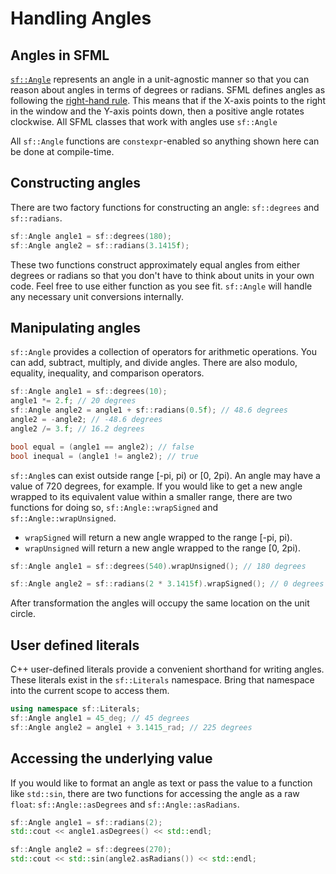 # Handling Angles

## Angles in SFML

[`sf::Angle`](https://www.sfml-dev.org/todo/angle.php "sf::Angle documentation") represents an angle in a unit-agnostic manner so that you can reason about angles in terms of degrees or radians.
SFML defines angles as following the [right-hand rule](https://en.wikipedia.org/wiki/Right-hand_rule).
This means that if the X-axis points to the right in the window and the Y-axis points down, then a positive angle rotates clockwise.
All SFML classes that work with angles use `sf::Angle`

All `sf::Angle` functions are `constexpr`-enabled so anything shown here can be done at compile-time.

## Constructing angles

There are two factory functions for constructing an angle: `sf::degrees` and `sf::radians`.

```cpp
sf::Angle angle1 = sf::degrees(180);
sf::Angle angle2 = sf::radians(3.1415f);
```

These two functions construct approximately equal angles from either degrees or radians so that you don't have to think about units in your own code.
Feel free to use either function as you see fit.
`sf::Angle` will handle any necessary unit conversions internally.

## Manipulating angles

`sf::Angle` provides a collection of operators for arithmetic operations.
You can add, subtract, multiply, and divide angles.
There are also modulo, equality, inequality, and comparison operators.

```cpp
sf::Angle angle1 = sf::degrees(10);
angle1 *= 2.f; // 20 degrees
sf::Angle angle2 = angle1 + sf::radians(0.5f); // 48.6 degrees
angle2 = -angle2; // -48.6 degrees
angle2 /= 3.f; // 16.2 degrees

bool equal = (angle1 == angle2); // false
bool inequal = (angle1 != angle2); // true
```

`sf::Angle`s can exist outside range [-pi, pi) or [0, 2pi).
An angle may have a value of 720 degrees, for example.
If you would like to get a new angle wrapped to its equivalent value within a smaller range, there are two functions for doing so, `sf::Angle::wrapSigned` and `sf::Angle::wrapUnsigned`.
- `wrapSigned` will return a new angle wrapped to the range [-pi, pi).
- `wrapUnsigned` will return a new angle wrapped to the range [0, 2pi).

```cpp
sf::Angle angle1 = sf::degrees(540).wrapUnsigned(); // 180 degrees

sf::Angle angle2 = sf::radians(2 * 3.1415f).wrapSigned(); // 0 degrees
```

After transformation the angles will occupy the same location on the unit circle.

## User defined literals

C++ user-defined literals provide a convenient shorthand for writing angles.
These literals exist in the `sf::Literals` namespace.
Bring that namespace into the current scope to access them.

```cpp
using namespace sf::Literals;
sf::Angle angle1 = 45_deg; // 45 degrees
sf::Angle angle2 = angle1 + 3.1415_rad; // 225 degrees
```

## Accessing the underlying value

If you would like to format an angle as text or pass the value to a function like `std::sin`, there are two functions for accessing the angle as a raw `float`: `sf::Angle::asDegrees` and `sf::Angle::asRadians`.

```cpp
sf::Angle angle1 = sf::radians(2);
std::cout << angle1.asDegrees() << std::endl;

sf::Angle angle2 = sf::degrees(270);
std::cout << std::sin(angle2.asRadians()) << std::endl;
```
